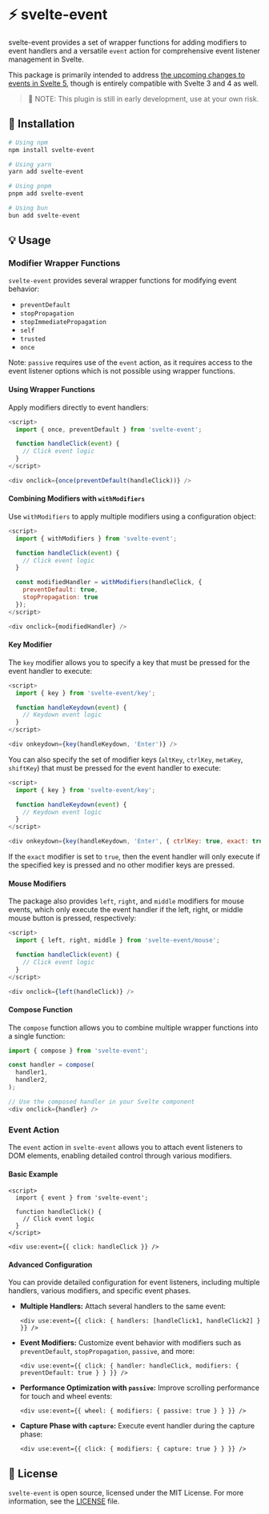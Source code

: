 # ⚡️ svelte-event

svelte-event provides a set of wrapper functions for adding modifiers to event handlers and a versatile `event` action for comprehensive event listener management in Svelte.

This package is primarily intended to address [the upcoming changes to events in Svelte 5](https://svelte-5-preview.vercel.app/docs/event-handlers), though is entirely compatible with Svelte 3 and 4 as well.

> 🚧 NOTE: This plugin is still in early development, use at your own risk.

## 🚀 Installation

```bash
# Using npm
npm install svelte-event

# Using yarn
yarn add svelte-event

# Using pnpm
pnpm add svelte-event

# Using bun
bun add svelte-event
```

## 💡 Usage

### Modifier Wrapper Functions
`svelte-event` provides several wrapper functions for modifying event behavior:

- `preventDefault`
- `stopPropagation`
- `stopImmediatePropagation`
- `self`
- `trusted`
- `once`

Note: `passive` requires use of the `event` action, as it requires access to the event listener options which is not possible using wrapper functions.

#### Using Wrapper Functions
Apply modifiers directly to event handlers:

```javascript
<script>
  import { once, preventDefault } from 'svelte-event';

  function handleClick(event) {
    // Click event logic
  }
</script>

<div onclick={once(preventDefault(handleClick))} />
```

#### Combining Modifiers with `withModifiers`
Use `withModifiers` to apply multiple modifiers using a configuration object:

```javascript
<script>
  import { withModifiers } from 'svelte-event';

  function handleClick(event) {
    // Click event logic
  }

  const modifiedHandler = withModifiers(handleClick, {
    preventDefault: true,
    stopPropagation: true
  });
</script>

<div onclick={modifiedHandler} />
```

#### Key Modifier
The `key` modifier allows you to specify a key that must be pressed for the event handler to execute:

```javascript
<script>
  import { key } from 'svelte-event/key';

  function handleKeydown(event) {
    // Keydown event logic
  }
</script>

<div onkeydown={key(handleKeydown, 'Enter')} />
```

You can also specify the set of modifier keys (`altKey`, `ctrlKey`, `metaKey`, `shiftKey`) that must be pressed for the event handler to execute:

```javascript
<script>
  import { key } from 'svelte-event/key';

  function handleKeydown(event) {
    // Keydown event logic
  }
</script>

<div onkeydown={key(handleKeydown, 'Enter', { ctrlKey: true, exact: true })} />
```

If the `exact` modifier is set to `true`, then the event handler will only execute if the specified key is pressed and no other modifier keys are pressed.


#### Mouse Modifiers
The package also provides `left`, `right`, and `middle` modifiers for mouse events, which only execute the event handler if the left, right, or middle mouse button is pressed, respectively:

```javascript
<script>
  import { left, right, middle } from 'svelte-event/mouse';

  function handleClick(event) {
    // Click event logic
  }
</script>

<div onclick={left(handleClick)} />
```

#### Compose Function
The `compose` function allows you to combine multiple wrapper functions into a single function:

```javascript
import { compose } from 'svelte-event';

const handler = compose(
  handler1,
  handler2,
);

// Use the composed handler in your Svelte component
<div onclick={handler} />
```

### Event Action
The `event` action in `svelte-event` allows you to attach event listeners to DOM elements, enabling detailed control through various modifiers.

#### Basic Example
```svelte
<script>
  import { event } from 'svelte-event';

  function handleClick() {
    // Click event logic
  }
</script>

<div use:event={{ click: handleClick }} />
```

#### Advanced Configuration
You can provide detailed configuration for event listeners, including multiple handlers, various modifiers, and specific event phases.

- **Multiple Handlers:**
  Attach several handlers to the same event:
  ```svelte
  <div use:event={{ click: { handlers: [handleClick1, handleClick2] } }} />
  ```

- **Event Modifiers:**
  Customize event behavior with modifiers such as `preventDefault`, `stopPropagation`, `passive`, and more:
  ```svelte
  <div use:event={{ click: { handler: handleClick, modifiers: { preventDefault: true } } }} />
  ```

- **Performance Optimization with `passive`:**
  Improve scrolling performance for touch and wheel events:
  ```svelte
  <div use:event={{ wheel: { modifiers: { passive: true } } }} />
  ```

- **Capture Phase with `capture`:**
  Execute event handler during the capture phase:
  ```svelte
  <div use:event={{ click: { modifiers: { capture: true } } }} />
  ```

## 📜 License
`svelte-event` is open source, licensed under the MIT License. For more information, see the [LICENSE](LICENSE) file.